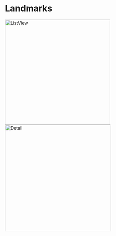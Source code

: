 # Landmarks

<img width="341" alt="ListView" src="https://user-images.githubusercontent.com/66426299/163724162-6f5d4efd-275b-4842-b09a-678d1544d277.png">

<img width="344" alt="Detail" src="https://user-images.githubusercontent.com/66426299/163724202-e57c7f29-d166-4046-b4b5-d6048ebd93e8.png">
